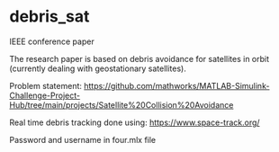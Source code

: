 # debris_sat
IEEE conference paper 


The research paper is based on debris avoidance for satellites in orbit (currently dealing with geostationary satellites).

Problem statement: https://github.com/mathworks/MATLAB-Simulink-Challenge-Project-Hub/tree/main/projects/Satellite%20Collision%20Avoidance

Real time debris tracking done using: https://www.space-track.org/

Password and username in four.mlx file
